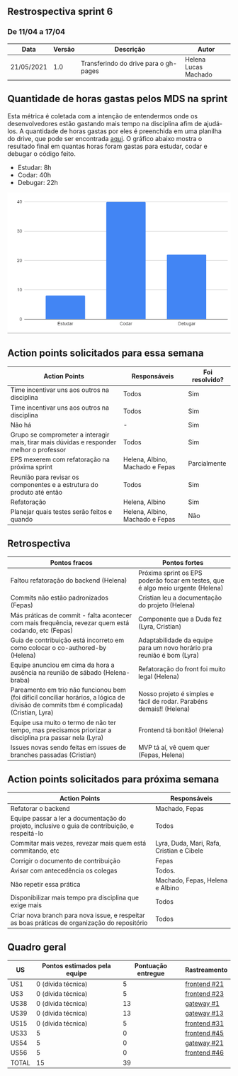 ## Restrospectiva sprint 6

### De 11/04 a 17/04


| Data       | Versão | Descrição                                           | Autor              |
| ---------- | ------ | --------------------------------------------------- | ------------------ |
| 21/05/2021 | 1.0    | Transferindo do drive para o gh-pages               |    Helena </br> Lucas Machado   |

## Quantidade de horas gastas pelos MDS na sprint
Esta métrica é coletada com a intenção de entendermos onde os desenvolvedores estão gastando mais tempo na disciplina afim de ajudá-los. A quantidade de horas gastas por eles é preenchida em uma planilha do drive, que pode ser encontrada [aqui](https://drive.google.com/drive/folders/1qbKIsqlnY7s33jziuN4mZ-z4Dm_bJ7nM?usp=sharing). O gráfico abaixo mostra o resultado final em quantas horas foram gastas para estudar, codar e debugar o código feito.

- Estudar: 8h
- Codar: 40h
- Debugar: 22h

![semana1](../img/semana6.PNG)


## Action points solicitados para essa semana

| **Action Points** | **Responsáveis** | **Foi resolvido?** |
| ------------- | ------------ | ------------ | 
| Time incentivar uns aos outros na disciplina | Todos | Sim |
| Time incentivar uns aos outros na disciplina | Todos | Sim |
| Não há | - | Sim |
| Grupo se comprometer a interagir mais, tirar mais dúvidas e responder melhor o professor | Todos | Sim |
| EPS mexerem com refatoração na próxima sprint | Helena, Albino, Machado e Fepas | Parcialmente |
| Reunião para revisar os componentes e a estrutura do produto até então | Todos | Sim |
| Refatoração | Helena, Albino | Sim |
| Planejar quais testes serão feitos e quando | Helena, Albino, Machado e Fepas | Não |


## Retrospectiva

| **Pontos fracos** | **Pontos fortes** |
| ------------- | ------------- |
| Faltou refatoração do backend (Helena) | Próxima sprint os EPS poderão focar em testes, que é algo meio urgente (Helena) |
| Commits não estão padronizados (Fepas) | Cristian leu a documentação do projeto (Helena) |
| Más práticas de commit - falta acontecer com mais frequência, revezar quem está codando, etc (Fepas) | Componente que a Duda fez (Lyra, Cristian) |
| Guia de contribuição está incorreto em como colocar o co-authored-by (Helena) | Adaptabilidade da equipe para um novo horário pra reunião é bom (Lyra) |
| Equipe anunciou em cima da hora a ausência na reunião de sábado (Helena-braba) | Refatoração do front foi muito legal (Helena) |
| Pareamento em trio não funcionou bem (foi difícil conciliar horários, a lógica de divisão de commits tbm é complicada) (Cristian, Lyra) | Nosso projeto é simples e fácil de rodar. Parabéns demais!! (Helena) |
| Equipe usa muito o termo de não ter tempo, mas precisamos priorizar a disciplina pra passar nela (Lyra) | Frontend tá bonitão! (Helena) |
| Issues novas sendo feitas em issues de branches passadas (Cristian) | MVP tá aí, vê quem quer (Fepas, Helena) |


## Action points solicitados para próxima semana

| **Action Points** | **Responsáveis** |
| ----------------- | ---------------- |
| Refatorar o backend | Machado, Fepas |
| Equipe passar a ler a documentação do projeto, inclusive o guia de contribuição, e respeitá-lo | Todos |
| Commitar mais vezes, revezar mais quem está commitando, etc | Lyra, Duda, Mari, Rafa, Cristian e Cibele |
| Corrigir o documento de contribuição | Fepas |
| Avisar com antecedência os colegas | Todos. |
| Não repetir essa prática | Machado, Fepas, Helena e Albino |
| Disponibilizar mais tempo pra disciplina que exige mais | Todos |
| Criar nova branch para nova issue, e respeitar as boas práticas de organização do repositório | Todos |


## Quadro geral

|US|Pontos estimados pela equipe|Pontuação entregue|Rastreamento|
|-|-|-|-|
| US1   | 0 (dívida técnica)  | 5 |[frontend #21](https://github.com/parlamentaqui/frontend/issues/21)|
 US3   | 0 (dívida técnica)   | 5|[frontend #23](https://github.com/parlamentaqui/frontend/issues/23)|
| US38  | 0 (dívida técnica) | 13|[gateway #1](https://github.com/parlamentaqui/gateway/issues/122)|
| US39  | 0 (dívida técnica)  | 13|[gateway #13](https://github.com/parlamentaqui/gateway/issues/13)|
|US15| 0 (dívida técnica) |5|[frontend #31](https://github.com/parlamentaqui/frontend/issues/31)|
|US33|5|0|[frontend #45](https://github.com/parlamentaqui/frontend/issues/45)|
|US54|5|0|[gateway #21](https://github.com/parlamentaqui/gateway/issues/21)|
|US56|5|0|[frontend #46](https://github.com/parlamentaqui/frontend/issues/46)|
|TOTAL|15|39|









